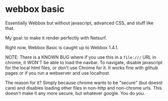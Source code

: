 # webbox basic
Essentially Webbox but without javascript, advanced CSS, and stuff like that.

My goal: to make it render perfectly with Netsurf.

Right now, Webbox Basic is caught up to Webbox 1.4.1.

NOTE: There is a KNOWN BUG where if you use this in a `file:///` URL in chrome, it WON'T be able to load the navbar. To navigate, disable javascript for the local html files, or don't use Chrome for it. It works fine with github pages or if you run a webserver and use localhost.

The reason for it? Simply because chrome wants to be "secure" (but doesnt care) and disables loading other files in non-http and non-chrome urls. This doesn't make it any more secure, but whatever google. You do you.
